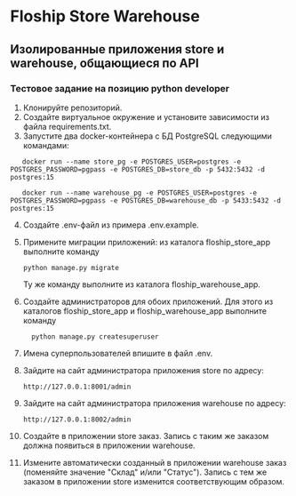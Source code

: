# Floship Store Warehouse
## Изолированные приложения store и warehouse, общающиеся по API
### Тестовое задание на позицию python developer

1. Клонируйте репозиторий.
2. Создайте виртуальное окружение и установите зависимости из файла requirements.txt.
3. Запустите два docker-контейнера с БД PostgreSQL следующими командами:

```
   docker run --name store_pg -e POSTGRES_USER=postgres -e POSTGRES_PASSWORD=pgpass -e POSTGRES_DB=store_db -p 5432:5432 -d postgres:15
```

```
   docker run --name warehouse_pg -e POSTGRES_USER=postgres -e POSTGRES_PASSWORD=pgpass -e POSTGRES_DB=warehouse_db -p 5433:5432 -d postgres:15
```

4. Создайте .env-файл из примера .env.example.
5. Примените миграции приложений: из каталога floship_store_app выполните команду

     ```
     python manage.py migrate
     ```
    Ту же команду выполните из каталога floship_warehouse_app.
6. Создайте администраторов для обоих приложений.
   Для этого из каталогов floship_store_app и floship_warehouse_app выполните команду

   ```
     python manage.py createsuperuser
   ```
7. Имена суперпользователей впишите в файл .env.
8. Зайдите на сайт администратора приложения store по адресу:

   ```
   http://127.0.0.1:8001/admin
   ```
9. Зайдите на сайт администратора приложения warehouse по адресу:
    
   ```
   http://127.0.0.1:8002/admin
   ```
10. Создайте в приложении store заказ. Запись с таким же заказом должна появиться в приложении warehouse.
11. Измените автоматически созданный в приложении warehouse заказ (поменяйте значение "Склад" и/или "Статус"). Запись с тем же заказом в приложении store изменится соответствующим образом.
 
